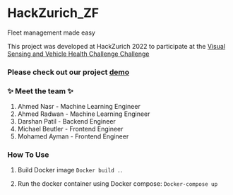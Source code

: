 # HackZurich_ZF

Fleet management made easy

This project was developed at HackZurich 2022 to participate at the [Visual Sensing and Vehicle Health Challenge Challenge](https://www.zf.com/products/en/cv/campaigns/hackathon/cvshackathon2022.html)


### Please check out our project [**demo**](https://www.youtube.com/watch?v=R1qSlSq9Pv4)

### :sparkles: Meet the team :sparkles:

1. Ahmed Nasr       -   Machine Learning Engineer
2. Ahmed Radwan     -   Machine Learning Engineer
4. Darshan Patil    -   Backend Engineer
5. Michael Beutler  -   Frontend Engineer
6. Mohamed Ayman    -   Frontend Engineer


### How To Use

1. Build Docker image
```Docker build .```.

2. Run the docker container using Docker compose: ```Docker-compose up```




